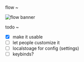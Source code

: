 flow ~

![flow banner](https://user-images.githubusercontent.com/68690233/230729787-7972501e-5b77-4e34-a6f2-d4dadd1a7a94.png)

todo ~
- [x] make it usable
- [ ] let people customize it
- [ ] localstoage for config (settings)
- [ ] keybinds?
